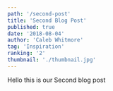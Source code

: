 ```yaml
---
path: '/second-post'
title: 'Second Blog Post'
published: true
date: '2018-08-04'
author: 'Caleb Whitmore'
tag: 'Inspiration'
ranking: '2'
thumbnail: './thumbnail.jpg'
---
```


Hello this is our Second blog post

